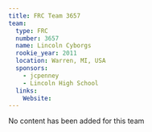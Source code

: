 ```yaml
---
title: FRC Team 3657
team:
  type: FRC
  number: 3657
  name: Lincoln Cyborgs
  rookie_year: 2011
  location: Warren, MI, USA
  sponsors:
    - jcpenney
    - Lincoln High School
  links:
    Website: 
---
```

No content has been added for this team